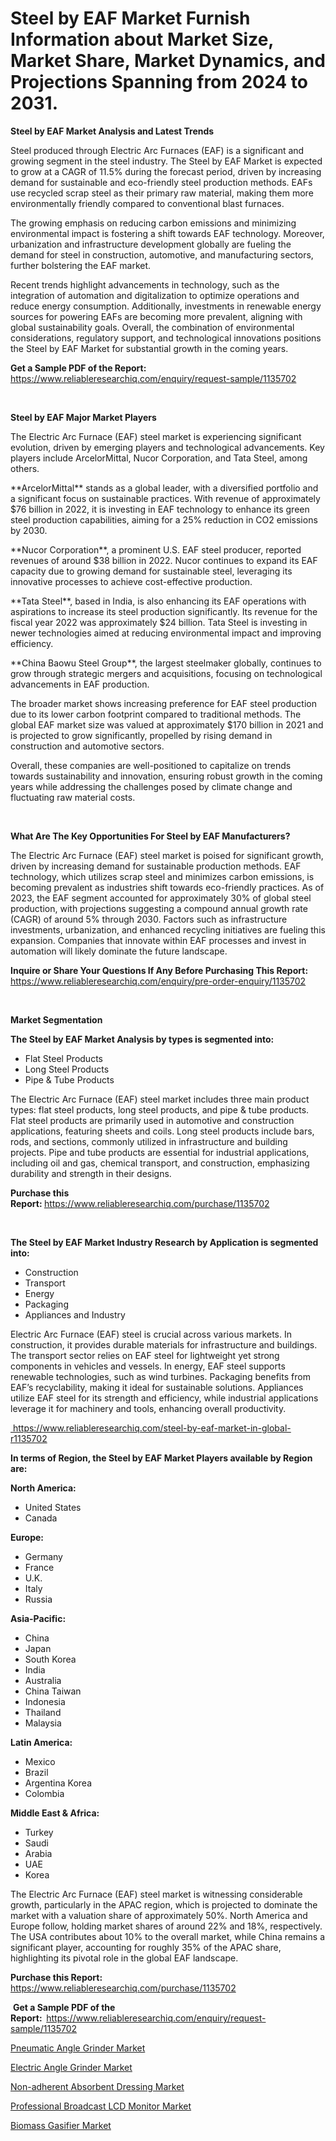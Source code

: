 <p><h1>Steel by EAF Market Furnish Information about Market Size, Market Share, Market Dynamics, and Projections Spanning from 2024 to 2031.</h1></p><p><strong>Steel by EAF Market Analysis and Latest Trends</strong></p>
<p><p>Steel produced through Electric Arc Furnaces (EAF) is a significant and growing segment in the steel industry. The Steel by EAF Market is expected to grow at a CAGR of 11.5% during the forecast period, driven by increasing demand for sustainable and eco-friendly steel production methods. EAFs use recycled scrap steel as their primary raw material, making them more environmentally friendly compared to conventional blast furnaces. </p><p>The growing emphasis on reducing carbon emissions and minimizing environmental impact is fostering a shift towards EAF technology. Moreover, urbanization and infrastructure development globally are fueling the demand for steel in construction, automotive, and manufacturing sectors, further bolstering the EAF market. </p><p>Recent trends highlight advancements in technology, such as the integration of automation and digitalization to optimize operations and reduce energy consumption. Additionally, investments in renewable energy sources for powering EAFs are becoming more prevalent, aligning with global sustainability goals. Overall, the combination of environmental considerations, regulatory support, and technological innovations positions the Steel by EAF Market for substantial growth in the coming years.</p></p>
<p><strong>Get a Sample PDF of the Report:&nbsp;</strong> <a href="https://www.reliableresearchiq.com/enquiry/request-sample/1135702?utm_campaign=1121&utm_medium=2&utm_source=Github&utm_content=ia&utm_term=20122024&utm_id=steel-by-eaf">https://www.reliableresearchiq.com/enquiry/request-sample/1135702</a></p>
<p>&nbsp;</p>
<p><strong>Steel by EAF Major Market Players</strong></p>
<p><p>The Electric Arc Furnace (EAF) steel market is experiencing significant evolution, driven by emerging players and technological advancements. Key players include ArcelorMittal, Nucor Corporation, and Tata Steel, among others. </p><p>**ArcelorMittal** stands as a global leader, with a diversified portfolio and a significant focus on sustainable practices. With revenue of approximately $76 billion in 2022, it is investing in EAF technology to enhance its green steel production capabilities, aiming for a 25% reduction in CO2 emissions by 2030.</p><p>**Nucor Corporation**, a prominent U.S. EAF steel producer, reported revenues of around $38 billion in 2022. Nucor continues to expand its EAF capacity due to growing demand for sustainable steel, leveraging its innovative processes to achieve cost-effective production.</p><p>**Tata Steel**, based in India, is also enhancing its EAF operations with aspirations to increase its steel production significantly. Its revenue for the fiscal year 2022 was approximately $24 billion. Tata Steel is investing in newer technologies aimed at reducing environmental impact and improving efficiency.</p><p>**China Baowu Steel Group**, the largest steelmaker globally, continues to grow through strategic mergers and acquisitions, focusing on technological advancements in EAF production. </p><p>The broader market shows increasing preference for EAF steel production due to its lower carbon footprint compared to traditional methods. The global EAF market size was valued at approximately $170 billion in 2021 and is projected to grow significantly, propelled by rising demand in construction and automotive sectors.</p><p>Overall, these companies are well-positioned to capitalize on trends towards sustainability and innovation, ensuring robust growth in the coming years while addressing the challenges posed by climate change and fluctuating raw material costs.</p></p>
<p>&nbsp;</p>
<p><strong>What Are The Key Opportunities For Steel by EAF Manufacturers?</strong></p>
<p><p>The Electric Arc Furnace (EAF) steel market is poised for significant growth, driven by increasing demand for sustainable production methods. EAF technology, which utilizes scrap steel and minimizes carbon emissions, is becoming prevalent as industries shift towards eco-friendly practices. As of 2023, the EAF segment accounted for approximately 30% of global steel production, with projections suggesting a compound annual growth rate (CAGR) of around 5% through 2030. Factors such as infrastructure investments, urbanization, and enhanced recycling initiatives are fueling this expansion. Companies that innovate within EAF processes and invest in automation will likely dominate the future landscape.</p></p>
<p><strong>Inquire or Share Your Questions If Any Before Purchasing This Report:</strong> <a href="https://www.reliableresearchiq.com/enquiry/pre-order-enquiry/1135702?utm_campaign=1121&utm_medium=2&utm_source=Github&utm_content=ia&utm_term=20122024&utm_id=steel-by-eaf">https://www.reliableresearchiq.com/enquiry/pre-order-enquiry/1135702</a></p>
<p>&nbsp;</p>
<p><strong>Market Segmentation</strong></p>
<p><strong>The Steel by EAF Market Analysis by types is segmented into:</strong></p>
<p><ul><li>Flat Steel Products</li><li>Long Steel Products</li><li>Pipe & Tube Products</li></ul></p>
<p><p>The Electric Arc Furnace (EAF) steel market includes three main product types: flat steel products, long steel products, and pipe & tube products. Flat steel products are primarily used in automotive and construction applications, featuring sheets and coils. Long steel products include bars, rods, and sections, commonly utilized in infrastructure and building projects. Pipe and tube products are essential for industrial applications, including oil and gas, chemical transport, and construction, emphasizing durability and strength in their designs.</p></p>
<p><strong>Purchase this Report:&nbsp;</strong><a href="https://www.reliableresearchiq.com/purchase/1135702?utm_campaign=1121&utm_medium=2&utm_source=Github&utm_content=ia&utm_term=20122024&utm_id=steel-by-eaf">https://www.reliableresearchiq.com/purchase/1135702</a></p>
<p>&nbsp;</p>
<p><strong>The Steel by EAF Market Industry Research by Application is segmented into:</strong></p>
<p><ul><li>Construction</li><li>Transport</li><li>Energy</li><li>Packaging</li><li>Appliances and Industry</li></ul></p>
<p><p>Electric Arc Furnace (EAF) steel is crucial across various markets. In construction, it provides durable materials for infrastructure and buildings. The transport sector relies on EAF steel for lightweight yet strong components in vehicles and vessels. In energy, EAF steel supports renewable technologies, such as wind turbines. Packaging benefits from EAF’s recyclability, making it ideal for sustainable solutions. Appliances utilize EAF steel for its strength and efficiency, while industrial applications leverage it for machinery and tools, enhancing overall productivity.</p></p>
<p><a href="https://www.reliableresearchiq.com/steel-by-eaf-market-in-global-r1135702?utm_campaign=1121&utm_medium=2&utm_source=Github&utm_content=ia&utm_term=20122024&utm_id=steel-by-eaf">&nbsp;https://www.reliableresearchiq.com/steel-by-eaf-market-in-global-r1135702</a></p>
<p><strong>In terms of Region, the Steel by EAF Market Players available by Region are:</strong></p>
<p>
    <p> <strong> North America: </strong>
        <ul>
            <li>United States</li>
            <li>Canada</li>
        </ul>
        </p> 
    <p> <strong> Europe: </strong>
        <ul>
            <li>Germany</li>
            <li>France</li>
            <li>U.K.</li>
            <li>Italy</li>
            <li>Russia</li>
        </ul>
        </p> 
    <p> <strong> Asia-Pacific: </strong>
        <ul>
            <li>China</li>
            <li>Japan</li>
            <li>South Korea</li>
            <li>India</li>
            <li>Australia</li>
            <li>China Taiwan</li>
            <li>Indonesia</li>
            <li>Thailand</li>
            <li>Malaysia</li>
        </ul>
        </p> 
    <p> <strong> Latin America: </strong>
        <ul>
            <li>Mexico</li>
            <li>Brazil</li>
            <li>Argentina Korea</li>
            <li>Colombia</li>
        </ul>
        </p> 
    <p> <strong> Middle East & Africa: </strong>
        <ul>
            <li>Turkey</li>
            <li>Saudi</li>
            <li>Arabia</li>
            <li>UAE</li>
            <li>Korea</li>
        </ul>
    </p>
    </p>
<p><p>The Electric Arc Furnace (EAF) steel market is witnessing considerable growth, particularly in the APAC region, which is projected to dominate the market with a valuation share of approximately 50%. North America and Europe follow, holding market shares of around 22% and 18%, respectively. The USA contributes about 10% to the overall market, while China remains a significant player, accounting for roughly 35% of the APAC share, highlighting its pivotal role in the global EAF landscape.</p></p>
<p><strong>Purchase this Report: </strong><a href="https://www.reliableresearchiq.com/purchase/1135702?utm_campaign=1121&utm_medium=2&utm_source=Github&utm_content=ia&utm_term=20122024&utm_id=steel-by-eaf">https://www.reliableresearchiq.com/purchase/1135702</a></p>
<p>&nbsp;<strong>Get a Sample PDF of the Report:&nbsp;&nbsp;</strong><a href="https://www.reliableresearchiq.com/enquiry/request-sample/1135702?utm_campaign=1121&utm_medium=2&utm_source=Github&utm_content=ia&utm_term=20122024&utm_id=steel-by-eaf">https://www.reliableresearchiq.com/enquiry/request-sample/1135702</a></p>
<p><strong></strong></p>
<p><p><a href="https://www.linkedin.com/pulse/determining-pneumatic-angle-grindermarket-size-trends-projected-kwyoe?utm_campaign=1121&utm_medium=2&utm_source=Github&utm_content=ia&utm_term=20122024&utm_id=steel-by-eaf">Pneumatic Angle Grinder Market</a></p><p><a href="https://www.linkedin.com/pulse/examining-global-electric-angle-grinder-markets-14cagr-andmarketsizebetween-z3hie?utm_campaign=1121&utm_medium=2&utm_source=Github&utm_content=ia&utm_term=20122024&utm_id=steel-by-eaf">Electric Angle Grinder Market</a></p><p><a href="https://github.com/lashaunm5st/Market-Research-Report-List-1/blob/main/non-adherent-absorbent-dressing-market.md?utm_campaign=1121&utm_medium=2&utm_source=Github&utm_content=ia&utm_term=20122024&utm_id=steel-by-eaf">Non-adherent Absorbent Dressing Market</a></p><p><a href="https://github.com/osbornrdaflalo/Market-Research-Report-List-1/blob/main/professional-broadcast-lcd-monitor-market.md?utm_campaign=1121&utm_medium=2&utm_source=Github&utm_content=ia&utm_term=20122024&utm_id=steel-by-eaf">Professional Broadcast LCD Monitor Market</a></p><p><a href="https://www.linkedin.com/pulse/biomass-gasifier-market-trends-report-examining-current-size-zbtxe?utm_campaign=1121&utm_medium=2&utm_source=Github&utm_content=ia&utm_term=20122024&utm_id=steel-by-eaf">Biomass Gasifier Market</a></p></p>